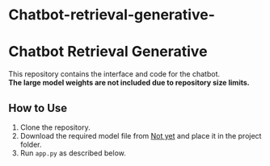 # Chatbot-retrieval-generative-

# Chatbot Retrieval Generative

This repository contains the interface and code for the chatbot.  
**The large model weights are not included due to repository size limits.**

## How to Use

1. Clone the repository.
2. Download the required model file from [Not yet](LINK_HERE) and place it in the project folder.
3. Run `app.py` as described below.
